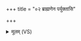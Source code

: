 +++
title = "०२ ब्राह्मणेन पर्युक्तासि"

+++
<details><summary>मूलम् (VS)</summary>

ब्रा॑ह्म॒णेन॒ पर्यु॑क्तासि॒ कण्वे॑न नार्ष॒देन॑। सेने॑वैषि॒ त्विषी॑मती॒ न तत्र॑ भ॒यम॑स्ति॒ यत्र॑ प्रा॒प्नोष्यो॑षधे ॥
</details>